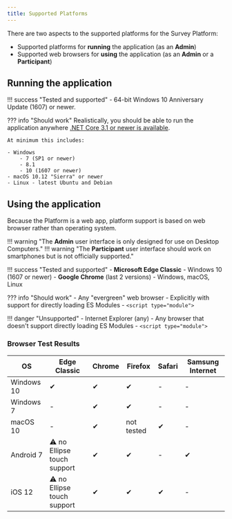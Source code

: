 ```yaml
---
title: Supported Platforms
---
```


There are two aspects to the supported platforms for the Survey Platform:

- Supported platforms for **running** the application (as an **Admin**)
- Supported web browsers for **using** the application (as an **Admin** or a **Participant**)

## Running the application

!!! success "Tested and supported"
    - 64-bit Windows 10 Anniversary Update (1607) or newer.

??? info "Should work"
    Realistically, you should be able to run the application anywhere [.NET Core 3.1 or newer is available](https://github.com/dotnet/core/blob/master/release-notes/3.1/3.1-supported-os.md).

    At minimum this includes:

    - Windows
        - 7 (SP1 or newer)
        - 8.1
        - 10 (1607 or newer)
    - macOS 10.12 "Sierra" or newer
    - Linux - latest Ubuntu and Debian

## Using the application

Because the Platform is a web app, platform support is based on web browser rather than operating system.

!!! warning "The **Admin** user interface is only designed for use on Desktop Computers."
!!! warning "The **Participant** user interface should work on smartphones but is not officially supported."

!!! success "Tested and supported"
    - **Microsoft Edge Classic** - Windows 10 (1607 or newer)
    - **Google Chrome** (last 2 versions) - Windows, macOS, Linux

??? info "Should work"
    - Any "evergreen" web browser
        - Explicitly with support for directly loading ES Modules
            - `<script type="module">`

!!! danger "Unsupported"
    - Internet Explorer (any)
    - Any browser that doesn't support directly loading ES Modules
        - `<script type="module">`

### Browser Test Results

| OS | Edge Classic | Chrome | Firefox | Safari | Samsung Internet |
|-|-|-|-|-|-|
| Windows 10 | ✔ | ✔ | ✔ | - | - |
| Windows 7 | - | ✔ | ✔ | - | - |
| macOS 10 | - | ✔ | not tested | ✔ | - |
| Android 7 | ⚠ no Ellipse touch support | ✔ | ✔ | - | ✔ |
| iOS 12 | ⚠ no Ellipse touch support | ✔ | ✔ | ✔ | - |
